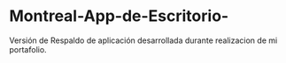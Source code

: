 # Montreal-App-de-Escritorio-
Versión de Respaldo de aplicación desarrollada durante realizacion de mi portafolio.
